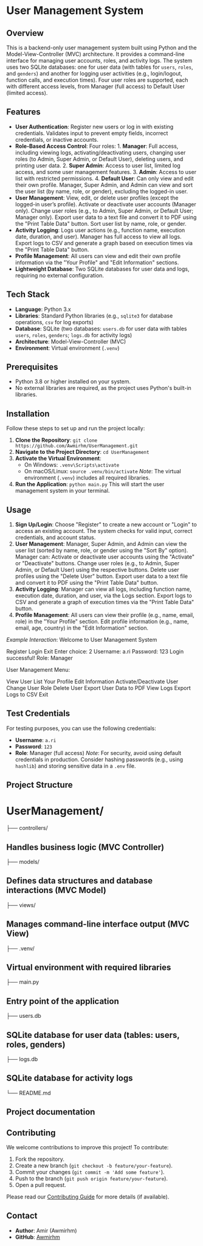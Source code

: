 # User Management System

## Overview
This is a backend-only user management system built using Python and the Model-View-Controller (MVC) architecture. It provides a command-line interface for managing user accounts, roles, and activity logs. The system uses two SQLite databases: one for user data (with tables for `users`, `roles`, and `genders`) and another for logging user activities (e.g., login/logout, function calls, and execution times). Four user roles are supported, each with different access levels, from Manager (full access) to Default User (limited access).

## Features
- **User Authentication**: Register new users or log in with existing credentials. Validates input to prevent empty fields, incorrect credentials, or inactive accounts.
- **Role-Based Access Control**: Four roles: 1. **Manager**: Full access, including viewing logs, activating/deactivating users, changing user roles (to Admin, Super Admin, or Default User), deleting users, and printing user data. 2. **Super Admin**: Access to user list, limited log access, and some user management features. 3. **Admin**: Access to user list with restricted permissions. 4. **Default User**: Can only view and edit their own profile. Manager, Super Admin, and Admin can view and sort the user list (by name, role, or gender), excluding the logged-in user.
- **User Management**: View, edit, or delete user profiles (except the logged-in user’s profile). Activate or deactivate user accounts (Manager only). Change user roles (e.g., to Admin, Super Admin, or Default User; Manager only). Export user data to a text file and convert it to PDF using the "Print Table Data" button. Sort user list by name, role, or gender.
- **Activity Logging**: Logs user actions (e.g., function name, execution date, duration, and user). Manager has full access to view all logs. Export logs to CSV and generate a graph based on execution times via the "Print Table Data" button.
- **Profile Management**: All users can view and edit their own profile information via the "Your Profile" and "Edit Information" sections.
- **Lightweight Database**: Two SQLite databases for user data and logs, requiring no external configuration.

## Tech Stack
- **Language**: Python 3.x
- **Libraries**: Standard Python libraries (e.g., `sqlite3` for database operations, `csv` for log exports)
- **Database**: SQLite (two databases: `users.db` for user data with tables `users`, `roles`, `genders`; `logs.db` for activity logs)
- **Architecture**: Model-View-Controller (MVC)
- **Environment**: Virtual environment (`.venv`)

## Prerequisites
- Python 3.8 or higher installed on your system.
- No external libraries are required, as the project uses Python's built-in libraries.

## Installation
Follow these steps to set up and run the project locally:
1. **Clone the Repository**: `git clone https://github.com/Awmirhm/UserManagement.git`
2. **Navigate to the Project Directory**: `cd UserManagement`
3. **Activate the Virtual Environment**:
   - On Windows: `.venv\Scripts\activate`
   - On macOS/Linux: `source .venv/bin/activate`
   *Note*: The virtual environment (`.venv`) includes all required libraries.
4. **Run the Application**: `python main.py`
   This will start the user management system in your terminal.

## Usage
1. **Sign Up/Login**: Choose "Register" to create a new account or "Login" to access an existing account. The system checks for valid input, correct credentials, and account status.
2. **User Management**: Manager, Super Admin, and Admin can view the user list (sorted by name, role, or gender using the "Sort By" option). Manager can: Activate or deactivate user accounts using the "Activate" or "Deactivate" buttons. Change user roles (e.g., to Admin, Super Admin, or Default User) using the respective buttons. Delete user profiles using the "Delete User" button. Export user data to a text file and convert it to PDF using the "Print Table Data" button.
3. **Activity Logging**: Manager can view all logs, including function name, execution date, duration, and user, via the Logs section. Export logs to CSV and generate a graph of execution times via the "Print Table Data" button.
4. **Profile Management**: All users can view their profile (e.g., name, email, role) in the "Your Profile" section. Edit profile information (e.g., name, email, age, country) in the "Edit Information" section.

*Example Interaction*:
Welcome to User Management System

Register
Login
Exit
Enter choice: 2
Username: a.ri
Password: 123
Login successful! Role: Manager


User Management Menu:

View User List
Your Profile
Edit Information
Activate/Deactivate User
Change User Role
Delete User
Export User Data to PDF
View Logs
Export Logs to CSV
Exit

## Test Credentials
For testing purposes, you can use the following credentials:
- **Username**: `a.ri`
- **Password**: `123`
- **Role**: Manager (full access)
*Note*: For security, avoid using default credentials in production. Consider hashing passwords (e.g., using `hashlib`) and storing sensitive data in a `.env` file.

## Project Structure
# UserManagement/
├── controllers/
## Handles business logic (MVC Controller)
├── models/
## Defines data structures and database interactions (MVC Model)
├── views/
## Manages command-line interface output (MVC View)
├── .venv/
## Virtual environment with required libraries
├── main.py
## Entry point of the application
├── users.db
## SQLite database for user data (tables: users, roles, genders)
├── logs.db
## SQLite database for activity logs
└── README.md
## Project documentation
## Contributing
We welcome contributions to improve this project! To contribute:
1. Fork the repository.
2. Create a new branch (`git checkout -b feature/your-feature`).
3. Commit your changes (`git commit -m 'Add some feature'`).
4. Push to the branch (`git push origin feature/your-feature`).
5. Open a pull request.

Please read our [Contributing Guide](CONTRIBUTING.md) for more details (if available).

## Contact
- **Author**: Amir (Awmirhm)
- **GitHub**: [Awmirhm](https://github.com/Awmirhm)

